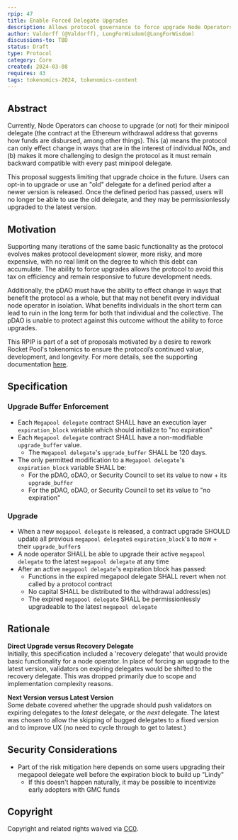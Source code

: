 ```yaml
---
rpip: 47
title: Enable Forced Delegate Upgrades
description: Allows protocol governance to force upgrade Node Operators after a Rocket Pool protocol upgrade takes place, and a grace period has expired. 
author: Valdorff (@Valdorff), LongForWisdom(@LongForWisdom)
discussions-to: TBD
status: Draft
type: Protocol
category: Core
created: 2024-03-08
requires: 43
tags: tokenomics-2024, tokenomics-content
---
```


## Abstract
Currently, Node Operators can choose to upgrade (or not) for their minipool delegate (the contract at the Ethereum withdrawal address that governs how funds are disbursed, among other things). This (a) means the protocol can only effect change in ways that are in the interest of individual NOs, and (b) makes it more challenging to design the protocol as it must remain backward compatible with every past minipool delegate.

This proposal suggests limiting that upgrade choice in the future. Users can opt-in to upgrade or use an "old" delegate for a defined period after a newer version is released. Once the defined period has passed, users will no longer be able to use the old delegate, and they may be permissionlessly upgraded to the latest version. 

## Motivation

Supporting many iterations of the same basic functionality as the protocol evolves makes protocol development slower, more risky, and more expensive, with no real limit on the degree to which this debt can accumulate. The ability to force upgrades allows the protocol to avoid this tax on efficiency and remain responsive to future development needs.

Additionally, the pDAO must have the ability to effect change in ways that benefit the protocol as a whole, but that may not benefit every individual node operator in isolation. What benefits individuals in the short term can lead to ruin in the long term for both that individual and the collective. The pDAO is unable to protect against this outcome without the ability to force upgrades. 

This RPIP is part of a set of proposals motivated by a desire to rework Rocket Pool's tokenomics to ensure the protocol’s continued value, development, and longevity. For more details, see the supporting documentation [here](../tokenomics-explainers/001-why-rework). 

## Specification

### Upgrade Buffer Enforcement
- Each `Megapool delegate` contract SHALL have an execution layer `expiration_block` variable which should initialize to "no expiration"
- Each `Megapool delegate` contract SHALL have a non-modifiable `upgrade_buffer` value.
  - The `Megapool delegate`'s `upgrade_buffer` SHALL be 120 days.
- The only permitted modification to a `Megapool delegate`'s `expiration_block` variable SHALL be:
  - For the pDAO, oDAO, or Security Council to set its value to now + its `upgrade_buffer`
  - For the pDAO, oDAO, or Security Council to set its value to "no expiration"

### Upgrade
- When a new `megapool delegate` is released, a contract upgrade SHOULD update all previous `megapool delegate`s `expiration_block`'s to now + their `upgrade_buffer`s
- A node operator SHALL be able to upgrade their active `megapool delegate` to the latest `megapool delegate` at any time
- After an active `megapool delegate`'s expiration block has passed:
  - Functions in the expired megapool delegate SHALL revert when not called by a protocol contract
  - No capital SHALL be distributed to the withdrawal address(es)
  - The expired `megapool delegate` SHALL be permissionlessly upgradeable to the latest `megapool delegate`

## Rationale

**Direct Upgrade versus Recovery Delegate**  
Initially, this specification included a 'recovery delegate' that would provide basic functionality for a node operator. In place of forcing an upgrade to the latest version, validators on expiring delegates would be shifted to the recovery delegate. This was dropped primarily due to scope and implementation complexity reasons.

**Next Version versus Latest Version**  
Some debate covered whether the upgrade should push validators on expiring delegates to the _latest_ delegate, or the _next_ delegate. The latest was chosen to allow the skipping of bugged delegates to a fixed version and to improve UX (no need to cycle through to get to latest.)

## Security Considerations
- Part of the risk mitigation here depends on some users upgrading their megapool delegate well before the expiration block to build up "Lindy"
  - If this doesn't happen naturally, it may be possible to incentivize early adopters with GMC funds

## Copyright
Copyright and related rights waived via [CC0](https://creativecommons.org/publicdomain/zero/1.0/).